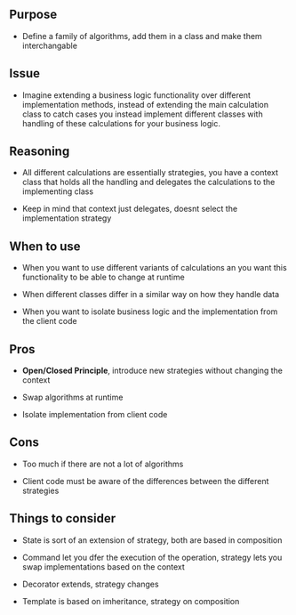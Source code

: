 ## Purpose

* Define a family of algorithms, add them in a class and make them interchangable

## Issue

* Imagine extending a business logic functionality over different implementation methods, instead of extending the main calculation class to catch cases you instead implement different classes with handling of these calculations for your business logic.

## Reasoning

* All different calculations are essentially strategies, you have a context class that holds all the handling and delegates the calculations to the implementing class

* Keep in mind that context just delegates, doesnt select the implementation strategy

## When to use

* When you want to use different variants of calculations an you want this functionality to be able to change at runtime

* When different classes differ in a similar way on how they handle data

* When you want to isolate business logic and the implementation from the client code

## Pros

* __Open/Closed Principle__, introduce new strategies without changing the context

* Swap algorithms at runtime

* Isolate implementation from client code

## Cons

* Too much if there are not a lot of algorithms

* Client code must be aware of the differences between the different strategies

## Things to consider

* State is sort of an extension of strategy, both are based in composition

* Command let you dfer the execution of the operation, strategy lets you swap implementations based on the context

* Decorator extends, strategy changes

* Template is based on imheritance, strategy on composition